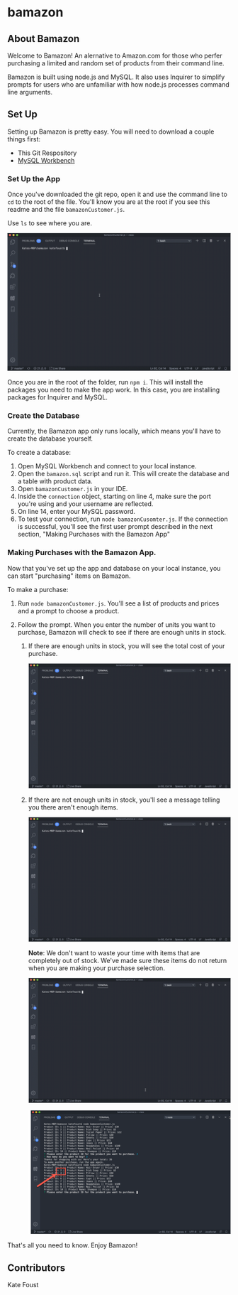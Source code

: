 # bamazon

## About Bamazon

Welcome to Bamazon! An alernative to Amazon.com for those who perfer purchasing a limited and random set of products from their command line.

Bamazon is built using node.js and MySQL. It also uses Inquirer to simplify prompts for users who are unfamiliar with how node.js processes command line arguments. 

## Set Up

Setting up Bamazon is pretty easy. You will need to download a couple things first: 

* This Git Respository
* [MySQL Workbench](https://www.mysql.com/products/workbench)

### Set Up the App

Once you've downloaded the git repo, open it and use the command line to `cd` to the root of the file. You'll know you are at the root if you see this readme and the file `bamazonCustomer.js`. 

Use `ls` to see where you are. 

![see-root](images/ls.gif)

Once you are in the root of the folder, run `npm i`. This will install the packages you need to make the app work. In this case, you are installing packages for Inquirer and MySQL. 

### Create the Database

Currently, the Bamazon app only runs locally, which means you'll have to create the database yourself. 

To create a database: 

1. Open MySQL Workbench and connect to your local instance.
1. Open the `bamazon.sql` script and run it. This will create the database and a table with  product data. 
1. Open `bamazonCustomer.js` in your IDE. 
1. Inside the `connection` object, starting on line 4, make sure the port you're using and your username are reflected. 
1. On line 14, enter your MySQL password. 
1. To test your connection, run `node bamazonCusomter.js`. If the connection is successful, you'll see the first user prompt described in the next section, "Making Purchases with the Bamazon App"

### Making Purchases with the Bamazon App. 

Now that you've set up the app and database on your local instance, you can start "purchasing" items on Bamazon. 

To make a purchase: 

1. Run `node bamazonCustomer.js`. You'll see a list of products and prices and a prompt to choose a product. 
1. Follow the prompt. When you enter the number of units you want to purchase, Bamazon will check to see if there are enough units in stock. 

    1. If there are enough units in stock, you will see the total cost of your purchase. 
    
        ![successful-purchase](images/successful-purchase.gif)
        
    1. If there are not enough units in stock, you'll see a message telling you there aren't enough items. 
        
        ![unsuccessful-purchase](images/successful-purchase.gif)
        
        **Note**: We don't want to waste your time with items that are completely out of stock. We've made sure these items do not return when you are making your purchase selection. 
        
        ![hide-outofstock](images/hide-outofstock.gif)
        
        ![hide-outofstock](images/hide-outofstock.png)
        
        

That's all you need to know. Enjoy Bamazon!

## Contributors

Kate Foust





